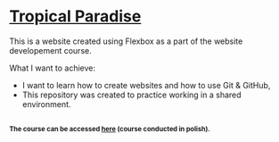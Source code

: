 # [Tropical Paradise](https://revalew.github.io/Tropical-Paradise/)


This is a website created using Flexbox as a part of the website developement course.

What I want to achieve:
- I want to learn how to create websites and how to use Git & GitHub,
- This repository was created to practice working in a shared environment.
## 
#### <sup>The course can be accessed [here](https://mmcschool.pl/kursy/kurs-tworzenia-stron-www-cz-3.html) (course conducted in polish).
</sup>
